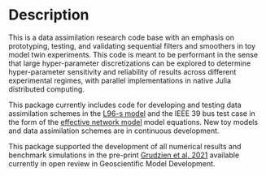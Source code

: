 # Description

This is a data assimilation research code base with an emphasis on prototyping, testing, and
validating sequential filters and smoothers in toy model twin experiments.
This code is meant to be performant in the sense that large hyper-parameter discretizations
can be explored to determine hyper-parameter sensitivity and reliability of results across
different experimental regimes, with parallel implementations in native Julia distributed
computing.

This package currently includes code for developing and testing data assimilation schemes in
the [L96-s model](https://gmd.copernicus.org/articles/13/1903/2020/) and the IEEE 39 bus test
case in the form of the [effective network
model](https://iopscience.iop.org/article/10.1088/1367-2630/17/1/015012)
model equations. New toy models and data assimilation schemes are in continuous development.

This package supported the development of all numerical results and benchmark simulations
in the pre-print
[Grudzien et al. 2021](https://gmd.copernicus.org/preprints/gmd-2021-306/)
available currently in open review in Geoscientific Model Development.
